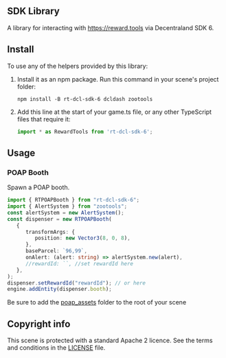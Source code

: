 ## SDK Library

A library for interacting with https://reward.tools via Decentraland SDK 6.

## Install

To use any of the helpers provided by this library:

1. Install it as an npm package. Run this command in your scene's project folder:

   ```
   npm install -B rt-dcl-sdk-6 dcldash zootools
   ```

2. Add this line at the start of your game.ts file, or any other TypeScript files that require it:

   ```ts
   import * as RewardTools from 'rt-dcl-sdk-6';
   ```

## Usage

### POAP Booth
Spawn a POAP booth.
   ```ts
   import { RTPOAPBooth } from "rt-dcl-sdk-6";
   import { AlertSystem } from "zootools";
   const alertSystem = new AlertSystem();
   const dispenser = new RTPOAPBooth(
      {
         transformArgs: {
            position: new Vector3(8, 0, 8),
         },
         baseParcel: `96,99`,
         onAlert: (alert: string) => alertSystem.new(alert),
         //rewardId: ``, //set rewardId here
      },
   );
   dispenser.setRewardId("rewardId"); // or here
   engine.addEntity(dispenser.booth);
   ```

Be sure to add the [poap_assets](https://github.com/tyzoo/tyzoo.github.io/tree/master/assets/poap_assets) folder to the root of your scene

## Copyright info

This scene is protected with a standard Apache 2 licence. See the terms and conditions in the [LICENSE](/LICENSE) file.
